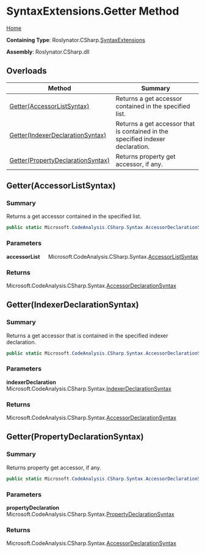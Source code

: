 # SyntaxExtensions\.Getter Method

[Home](../../../../README.md)

**Containing Type**: Roslynator\.CSharp\.[SyntaxExtensions](../README.md)

**Assembly**: Roslynator\.CSharp\.dll

## Overloads

| Method | Summary |
| ------ | ------- |
| [Getter(AccessorListSyntax)](#Roslynator_CSharp_SyntaxExtensions_Getter_Microsoft_CodeAnalysis_CSharp_Syntax_AccessorListSyntax_) | Returns a get accessor contained in the specified list\. |
| [Getter(IndexerDeclarationSyntax)](#Roslynator_CSharp_SyntaxExtensions_Getter_Microsoft_CodeAnalysis_CSharp_Syntax_IndexerDeclarationSyntax_) | Returns a get accessor that is contained in the specified indexer declaration\. |
| [Getter(PropertyDeclarationSyntax)](#Roslynator_CSharp_SyntaxExtensions_Getter_Microsoft_CodeAnalysis_CSharp_Syntax_PropertyDeclarationSyntax_) | Returns property get accessor, if any\. |

## Getter\(AccessorListSyntax\) <a name="Roslynator_CSharp_SyntaxExtensions_Getter_Microsoft_CodeAnalysis_CSharp_Syntax_AccessorListSyntax_"></a>

### Summary

Returns a get accessor contained in the specified list\.

```csharp
public static Microsoft.CodeAnalysis.CSharp.Syntax.AccessorDeclarationSyntax Getter(this Microsoft.CodeAnalysis.CSharp.Syntax.AccessorListSyntax accessorList)
```

### Parameters

**accessorList** &emsp; Microsoft\.CodeAnalysis\.CSharp\.Syntax\.[AccessorListSyntax](https://docs.microsoft.com/en-us/dotnet/api/microsoft.codeanalysis.csharp.syntax.accessorlistsyntax)

### Returns

Microsoft\.CodeAnalysis\.CSharp\.Syntax\.[AccessorDeclarationSyntax](https://docs.microsoft.com/en-us/dotnet/api/microsoft.codeanalysis.csharp.syntax.accessordeclarationsyntax)

## Getter\(IndexerDeclarationSyntax\) <a name="Roslynator_CSharp_SyntaxExtensions_Getter_Microsoft_CodeAnalysis_CSharp_Syntax_IndexerDeclarationSyntax_"></a>

### Summary

Returns a get accessor that is contained in the specified indexer declaration\.

```csharp
public static Microsoft.CodeAnalysis.CSharp.Syntax.AccessorDeclarationSyntax Getter(this Microsoft.CodeAnalysis.CSharp.Syntax.IndexerDeclarationSyntax indexerDeclaration)
```

### Parameters

**indexerDeclaration** &emsp; Microsoft\.CodeAnalysis\.CSharp\.Syntax\.[IndexerDeclarationSyntax](https://docs.microsoft.com/en-us/dotnet/api/microsoft.codeanalysis.csharp.syntax.indexerdeclarationsyntax)

### Returns

Microsoft\.CodeAnalysis\.CSharp\.Syntax\.[AccessorDeclarationSyntax](https://docs.microsoft.com/en-us/dotnet/api/microsoft.codeanalysis.csharp.syntax.accessordeclarationsyntax)

## Getter\(PropertyDeclarationSyntax\) <a name="Roslynator_CSharp_SyntaxExtensions_Getter_Microsoft_CodeAnalysis_CSharp_Syntax_PropertyDeclarationSyntax_"></a>

### Summary

Returns property get accessor, if any\.

```csharp
public static Microsoft.CodeAnalysis.CSharp.Syntax.AccessorDeclarationSyntax Getter(this Microsoft.CodeAnalysis.CSharp.Syntax.PropertyDeclarationSyntax propertyDeclaration)
```

### Parameters

**propertyDeclaration** &emsp; Microsoft\.CodeAnalysis\.CSharp\.Syntax\.[PropertyDeclarationSyntax](https://docs.microsoft.com/en-us/dotnet/api/microsoft.codeanalysis.csharp.syntax.propertydeclarationsyntax)

### Returns

Microsoft\.CodeAnalysis\.CSharp\.Syntax\.[AccessorDeclarationSyntax](https://docs.microsoft.com/en-us/dotnet/api/microsoft.codeanalysis.csharp.syntax.accessordeclarationsyntax)

